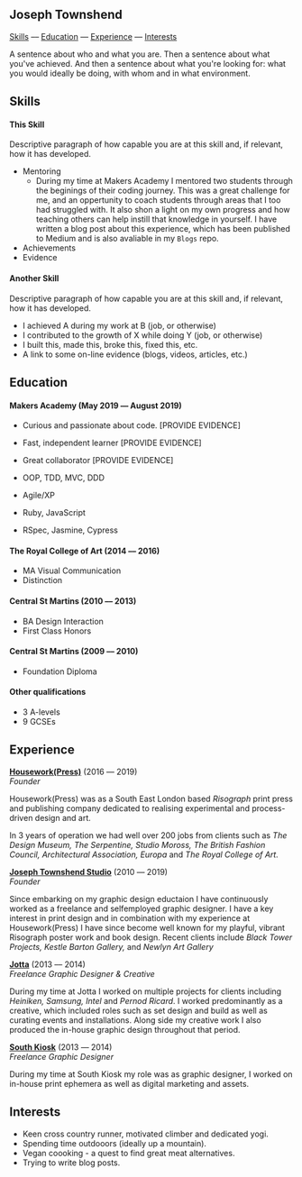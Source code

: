## Joseph Townshend

[Skills](#skills) –– [Education](#education) –– [Experience](#experience) –– [Interests](#interests)

A sentence about who and what you are. Then a sentence about what you've achieved. And then a sentence about what you're looking for: what you would ideally be doing, with whom and in what environment.

## Skills

#### This Skill

Descriptive paragraph of how capable you are at this skill and, if relevant, how it has developed.

- Mentoring
  - During my time at Makers Academy I mentored two students through the beginings of their coding journey. This was a great challenge for me, and an oppertunity to coach students through areas that I too had struggled with. It also shon a light on my own progress and how teaching others can help instill that knowledge in yourself. I have written a blog post about this experience, which has been published to Medium and is also avaliable in my `Blogs` repo.
- Achievements
- Evidence

#### Another Skill

Descriptive paragraph of how capable you are at this skill and, if relevant, how it has developed.

- I achieved A during my work at B (job, or otherwise)
- I contributed to the growth of X while doing Y (job, or otherwise)
- I built this, made this, broke this, fixed this, etc.
- A link to some on-line evidence (blogs, videos, articles, etc.)

## Education

#### Makers Academy (May 2019 –– August 2019)

- Curious and passionate about code. [PROVIDE EVIDENCE]
- Fast, independent learner [PROVIDE EVIDENCE]
- Great collaborator [PROVIDE EVIDENCE]

- OOP, TDD, MVC, DDD
- Agile/XP
- Ruby, JavaScript
- RSpec, Jasmine, Cypress

#### The Royal College of Art (2014 –– 2016)

- MA Visual Communication
- Distinction

#### Central St Martins (2010 –– 2013)
- BA Design Interaction
- First Class Honors

#### Central St Martins (2009 –– 2010)
- Foundation Diploma

#### Other qualifications
- 3 A-levels
- 9 GCSEs

## Experience


**<a href="http://www.housework.press" target="blank">Housework(Press)</a>** (2016 –– 2019)    
*Founder*

Housework(Press) was as a South East London based *Risograph* print press and publishing company dedicated to realising experimental and process-driven design and art.

In 3 years of operation we had well over 200 jobs from clients such as *The Design Museum, The Serpentine, Studio Moross, The British Fashion Council, Architectural Association, Europa* and *The Royal College of Art.*

**[Joseph Townshend Studio](www.joe-t.com)** (2010 –– 2019)   
*Founder*  

Since embarking on my graphic design eductaion I have continuously worked as a freelance and selfemployed graphic designer. I have a key interest in print design and in combination with my experience at Housework(Press) I have since become well known for my playful, vibrant Risograph poster work and book design. Recent clients include *Black Tower Projects, Kestle Barton Gallery,* and *Newlyn Art Gallery*

**[Jotta](www.jotta.com)** (2013 –– 2014)\
*Freelance Graphic Designer & Creative*

During my time at Jotta I worked on multiple projects for clients including *Heiniken, Samsung, Intel* and *Pernod Ricard*. I worked predominantly as a creative, which included roles such as set design and build as well as curating events and installations. Along side my creative work I also produced the in-house graphic design throughout that period. 

**[South Kiosk](www.southkiosk.com)** (2013 –– 2014)\
*Freelance Graphic Designer*

During my time at South Kiosk my role was as graphic designer, I worked on in-house print ephemera as well as digital marketing and assets.

## Interests

* Keen cross country runner, motivated climber and dedicated yogi.
* Spending time outdooors (ideally up a mountain).
* Vegan coooking - a quest to find great meat alternatives.
* Trying to write blog posts. 
